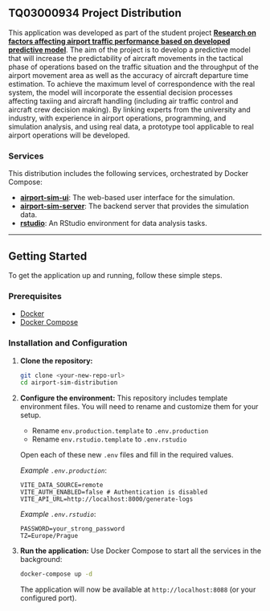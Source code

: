 ## TQ03000934 Project Distribution

This application was developed as part of the student project [**Research on factors affecting airport traffic performance based on developed predictive model**](https://starfos.tacr.cz/en/projekty/TQ03000934?query=6qsaaac7ljwq). The aim of the project is to develop a predictive model that will increase the predictability of aircraft movements in the tactical phase of operations based on the traffic situation and the throughput of the airport movement area as well as the accuracy of aircraft departure time estimation. To achieve the maximum level of correspondence with the real system, the model will incorporate the essential decision processes affecting taxiing and aircraft handling (including air traffic control and aircraft crew decision making). By linking experts from the university and industry, with experience in airport operations, programming, and simulation analysis, and using real data, a prototype tool applicable to real airport operations will be developed.

### Services

This distribution includes the following services, orchestrated by Docker Compose:

* [**airport-sim-ui**](https://github.com/LaChope/airport-sim-ui): The web-based user interface for the simulation.
* [**airport-sim-server**](https://github.com/LaChope/airport-sim-server/): The backend server that provides the simulation data.
* [**rstudio**](https://posit.co/products/open-source/rstudio/?sid=1): An RStudio environment for data analysis tasks.

---

## Getting Started

To get the application up and running, follow these simple steps.

### Prerequisites

* [Docker](https://www.docker.com/get-started)
* [Docker Compose](https://docs.docker.com/compose/install/)

### Installation and Configuration

1.  **Clone the repository:**
    ```sh
    git clone <your-new-repo-url>
    cd airport-sim-distribution
    ```
2.  **Configure the environment:**
    This repository includes template environment files. You will need to rename and customize them for your setup.
    * Rename `env.production.template` to `.env.production`
    * Rename `env.rstudio.template` to `.env.rstudio`

    Open each of these new `.env` files and fill in the required values.

    *Example `.env.production`*:
    ```
    VITE_DATA_SOURCE=remote
    VITE_AUTH_ENABLED=false # Authentication is disabled
    VITE_API_URL=http://localhost:8000/generate-logs
    ```
    *Example `.env.rstudio`*:
    ```
    PASSWORD=your_strong_password
    TZ=Europe/Prague
    ```

3.  **Run the application:**
    Use Docker Compose to start all the services in the background:
    ```sh
    docker-compose up -d
    ```

    The application will now be available at `http://localhost:8088` (or your configured port).
